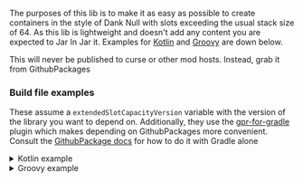 The purposes of this lib is to make it as easy as possible to create containers in
the style of Dank Null with slots exceeding the usual stack size of 64. As this lib is
lightweight and doesn't add any content you are expected to Jar In Jar it. Examples for [Kotlin](#kotlin-example)
and [Groovy](#groovy-example) are down below.

This will never be published to curse or other mod hosts. Instead, grab it from GithubPackages

### Build file examples

These assume a `extendedSlotCapacityVersion` variable with the version of the library you want to depend on.
Additionally, they use the [gpr-for-gradle](https://plugins.gradle.org/plugin/io.github.0ffz.github-packages) plugin
which makes depending on GithubPackages more convenient. Consult
the [GithubPackage docs](https://docs.github.com/en/packages/working-with-a-github-packages-registry/working-with-the-gradle-registry)
for how to do it with Gradle alone

<details>
<summary>Kotlin example</summary>

#### Kotlin example

```kotlin
repositories {
    githubPackage("traister101/ExtendedSlotCapacity") {
        name = "Extended Slot Capacity"
        content {
            includeGroup("mod.traister101")
        }
    }
}

dependencies {
    jarJar(implementation(fg.deobf("mod.traister101:Extended-Slot-Capacity-1.20.1:$extendedSlotCapacityVersion")) {
        jarJar.ranged(this, "[$extendedSlotCapacityVersion,)")
    })
}
```

</details>

<details>
<summary>Groovy example</summary>

#### Groovy example

```groovy
repositories {
    githubPackage.invoke("traister101/ExtendedSlotCapacity")
}

dependencies {
    implementation jarJar(fg.deobf("mod.traister101:Extended-Slot-Capacity-1.20.1:extendedSlotCapacityVersion")) {
        jarJar.ranged(it as Dependency, "[extendedSlotCapacityVersion,)")
    }
}
```

</details>